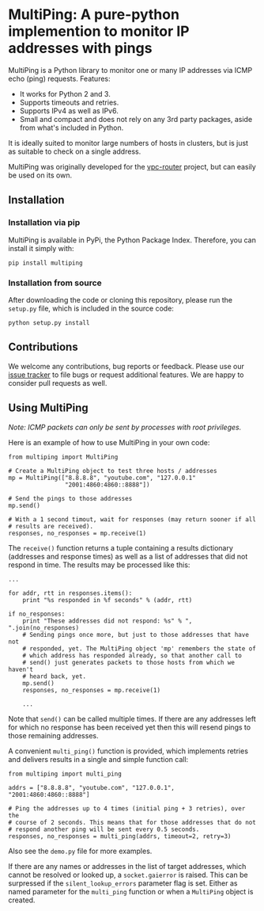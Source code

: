 # MultiPing: A pure-python implemention to monitor IP addresses with pings

MultiPing is a Python library to monitor one or many IP addresses via ICMP echo
(ping) requests. Features:

* It works for Python 2 and 3.
* Supports timeouts and retries.
* Supports IPv4 as well as IPv6.
* Small and compact and does not rely on any 3rd party packages, aside from
  what's included in Python.

It is ideally suited to monitor large numbers of hosts in clusters, but is just
as suitable to check on a single address.

MultiPing was originally developed for the
[vpc-router](https://github.com/romana/vpc-router) project, but can easily
be used on its own.

## Installation

### Installation via pip

MultiPing is available in PyPi, the Python Package Index. Therefore, you can
install it simply with:

    pip install multiping

### Installation from source

After downloading the code or cloning this repository, please run the `setup.py`
file, which is included in the source code:

    python setup.py install

## Contributions

We welcome any contributions, bug reports or feedback. Please use our
[issue tracker](https://github.com/romana/multi-ping/issues) to file bugs or
request additional features. We are happy to consider pull requests as well.

## Using MultiPing

_Note: ICMP packets can only be sent by processes with root privileges._

Here is an example of how to use MultiPing in your own code:

    from multiping import MultiPing

    # Create a MultiPing object to test three hosts / addresses
    mp = MultiPing(["8.8.8.8", "youtube.com", "127.0.0.1"
                    "2001:4860:4860::8888"])

    # Send the pings to those addresses
    mp.send()

    # With a 1 second timout, wait for responses (may return sooner if all
    # results are received).
    responses, no_responses = mp.receive(1)

The `receive()` function returns a tuple containing a results dictionary
(addresses and response times) as well as a list of addresses that did not
respond in time. The results may be processed like this:

    ...

    for addr, rtt in responses.items():
        print "%s responded in %f seconds" % (addr, rtt)

    if no_responses:
        print "These addresses did not respond: %s" % ", ".join(no_responses)
        # Sending pings once more, but just to those addresses that have not
        # responded, yet. The MultiPing object 'mp' remembers the state of
        # which address has responded already, so that another call to
        # send() just generates packets to those hosts from which we haven't
        # heard back, yet.
        mp.send()
        responses, no_responses = mp.receive(1)

        ...

Note that `send()` can be called multiple times. If there are any addresses
left for which no response has been received yet then this will resend pings
to those remaining addresses.

A convenient `multi_ping()` function is provided, which implements retries and
delivers results in a single and simple function call:

    from multiping import multi_ping

    addrs = ["8.8.8.8", "youtube.com", "127.0.0.1", "2001:4860:4860::8888"]

    # Ping the addresses up to 4 times (initial ping + 3 retries), over the
    # course of 2 seconds. This means that for those addresses that do not
    # respond another ping will be sent every 0.5 seconds.
    responses, no_responses = multi_ping(addrs, timeout=2, retry=3)

Also see the `demo.py` file for more examples.

If there are any names or addresses in the list of target addresses, which
cannot be resolved or looked up, a `socket.gaierror` is raised. This can be
surpressed if the `silent_lookup_errors` parameter flag is set. Either as named
parameter for the `multi_ping` function or when a `MultiPing` object is
created.

